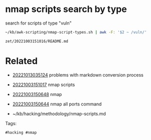 # nmap scripts search by type
search for scripts of type "vuln"
```bash
~/kb/awk-scripting/nmap-script-types.sh | awk -F: '$2 ~ /vuln/'
```

` zet/20221003151016/README.md `

# Related

- [20221013035124](/zet/20221013035124/README.md) problems with markdown conversion process

- [20221003151017](/zet/20221003151017/README.md) nmap scripts

- [20221003150648](/zet/20221003150648/README.md) nmap

- [20221003150644](/zet/20221003150644/README.md) nmap all ports command

- ~/kb/hacking/methodology/nmap-scripts.md

Tags:

    #hacking #nmap 
